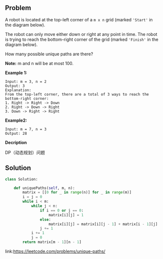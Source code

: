 ## Problem
A robot is located at the top-left corner of a `m x n` grid (marked `'Start'` in the diagram below).

The robot can only move either down or right at any point in time. The robot is trying to reach the bottom-right corner of the grid (marked `'Finish'` in the diagram below).

How many possible unique paths are there?

**Note:** m and n will be at most 100.

**Example 1:**
```
Input: m = 3, n = 2
Output: 3
Explanation:
From the top-left corner, there are a total of 3 ways to reach the bottom-right corner:
1. Right -> Right -> Down
2. Right -> Down -> Right
3. Down -> Right -> Right
```

**Example2:** 
```
Input: m = 7, n = 3
Output: 28

```

**Decription**

DP（动态规划）问题

## Solution

```python
class Solution:

    def uniquePaths(self, m, n):
        matrix = [[0 for _ in range(n)] for _ in range(m)]
        i = j = 0
        while i < m:
            while j < n:
                if i == 0 or j == 0:
                    matrix[i][j] = 1
                else:
                    matrix[i][j] = matrix[i][j - 1] + matrix[i - 1][j]
                j += 1
            i += 1
            j = 0
        return matrix[m - 1][n - 1]

```
link:https://leetcode.com/problems/unique-paths/

